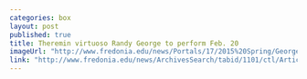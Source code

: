 ```yaml
---
categories: box
layout: post
published: true
title: Theremin virtuoso Randy George to perform Feb. 20
imageUrl: "http://www.fredonia.edu/news/Portals/17/2015%20Spring/George-for-web.jpg"
link: "http://www.fredonia.edu/news/ArchivesSearch/tabid/1101/ctl/ArticleView/mid/1878/articleId/5201/Theremin_virtuoso_Randy_George_to_perform_at_Fredonia.aspx"
---
```


